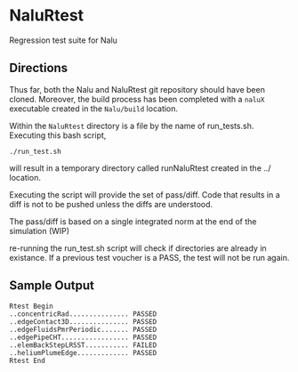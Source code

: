 NaluRtest
=========

Regression test suite for Nalu

## Directions

Thus far, both the Nalu and NaluRtest git repository should have been cloned. Moreover, the build process has been completed with a `naluX` executable created in the `Nalu/build` location.

Within the `NaluRtest` directory is a file by the name of run_tests.sh. Executing this bash script,

	./run_test.sh
	
will result in a temporary directory called runNaluRtest created in the ../ location.

Executing the script will provide the set of pass/diff. Code that results in a diff is not to be pushed unless the diffs are understood.

The pass/diff is based on a single integrated norm at the end of the simulation (WIP)

re-running the run_test.sh script will check if directories are already in existance. If a previous test voucher is a PASS, the test will not be run again. 

## Sample Output

	Rtest Begin
	..concentricRad............... PASSED
	..edgeContact3D............... PASSED
	..edgeFluidsPmrPeriodic....... PASSED
	..edgePipeCHT................. PASSED
	..elemBackStepLRSST........... FAILED
	..heliumPlumeEdge............. PASSED
	Rtest End


